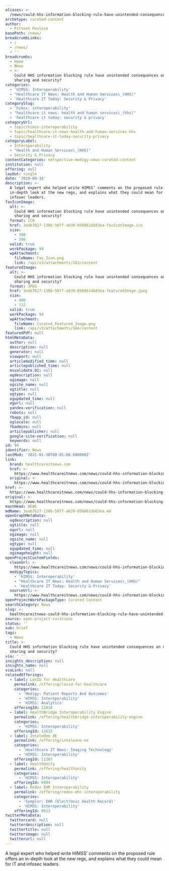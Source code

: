 ```yaml
---
aliases: >-
  /news/could-hhs-information-blocking-rule-have-unintended-consequences-on-data-sharing-and-security
archetype: curated-content
author:
  - Pittosh Poulose
basePath: /news/
breadcrumbLinks:
  - /
  - /news/
  - ''
breadcrumbs:
  - Home
  - News
  - >-
    Could HHS information blocking rule have unintended consequences on data
    sharing and security?
categories:
  - 'HIMSS: Interoperability'
  - "Healthcare IT News: Health and Human Services\_(HHS)"
  - 'Healthcare IT Today: Security & Privacy'
categorySlug:
  - 'himss: interoperability'
  - "healthcare it news: health and human services\_(hhs)"
  - 'healthcare it today: security & privacy'
categoryUrl:
  - topic/himss-interoperability
  - topic/healthcare-it-news-health-and-human-services-hhs
  - topic/healthcare-it-today-security-privacy
categoryLabel:
  - Interoperability
  - "Health and Human Services\_(HHS)"
  - Security & Privacy
contentCategories: netspective-medigy-news-curated-content
institution: null
offering: null
layOut: single
date: '2019-09-18'
description: >-
  A legal expert who helped write HIMSS’ comments on the proposed rule offers an
  in-depth look at the new regs, and explains what they could mean for IT and
  infosec leaders.
favIconImage:
  alt: >-
    Could HHS information blocking rule have unintended consequences on data
    sharing and security?
  format: ICO
  href: 3eab7627-138b-507f-a639-856861db83ea-favIconImage.ico
  size:
    - 300
    - 300
  valid: true
  workPackage: 94
  wpAttachment:
    fileName: Fav_Icon.png
    link: /api/v3/attachments/163/content
featuredImage:
  alt: >-
    Could HHS information blocking rule have unintended consequences on data
    sharing and security?
  format: JPEG
  href: 3eab7627-138b-507f-a639-856861db83ea-featuredImage.jpeg
  size:
    - 400
    - 712
  valid: true
  workPackage: 94
  wpAttachment:
    fileName: Curated_Featured_Image.png
    link: /api/v3/attachments/164/content
featuredPdf: null
htmlMetaData:
  author: null
  description: null
  generator: null
  viewport: null
  articlemodified_time: null
  articlepublished_time: null
  msvalidate.01: null
  ogdescription: null
  ogimage: null
  ogsite_name: null
  ogtitle: null
  ogtype: null
  ogupdated_time: null
  ogurl: null
  yandex-verification: null
  robots: null
  fbapp_id: null
  oglocale: null
  fbadmins: null
  articlepublisher: null
  google-site-verification: null
  keywords: null
id: 94
identifier: News
lastMod: '2021-01-30T08:01:08.600000Z'
link:
  brand: healthcareitnews.com
  href: >-
    https://www.healthcareitnews.com/news/could-hhs-information-blocking-rule-could-have-unintended-consequences-data-sharing-and
  original: >-
    https://www.healthcareitnews.com/news/could-hhs-information-blocking-rule-could-have-unintended-consequences-data-sharing-and
href: >-
  https://www.healthcareitnews.com/news/could-hhs-information-blocking-rule-could-have-unintended-consequences-data-sharing-and
original: >-
  https://www.healthcareitnews.com/news/could-hhs-information-blocking-rule-could-have-unintended-consequences-data-sharing-and
mastHead: NEWS
mdName: 3eab7627-138b-507f-a639-856861db83ea.md
openGraphMetaData:
  ogdescription: null
  ogtitle: null
  ogurl: null
  ogimage: null
  ogsite_name: null
  ogtype: null
  ogupdated_time: null
  ogimageheight: null
openProjectCustomFields:
  cleanUrl: >-
    https://www.healthcareitnews.com/news/could-hhs-information-blocking-rule-could-have-unintended-consequences-data-sharing-and
  medigyTopics:
    - 'HIMSS: Interoperability'
    - "Healthcare IT News: Health and Human Services\_(HHS)"
    - 'Healthcare IT Today: Security & Privacy'
  sourceUrl: >-
    https://www.healthcareitnews.com/news/could-hhs-information-blocking-rule-could-have-unintended-consequences-data-sharing-and
openProjectWorkPackageType: Curated Content
searchCategory: News
slug: >-
  healthcareitnews-could-hhs-information-blocking-rule-have-unintended-consequences-on-data-sharing-and-security
source: open-project-curations
status: ''
sub: brief
tags:
  - News
title: >-
  Could HHS information blocking rule have unintended consequences on data
  sharing and security?
via: ' '
insights_description: null
insights_name: null
viaLink: null
relatedOfferings:
  - label: LexID for Healthcare
    permalink: /offering/lexid-for-healthcare
    categories:
      - 'Medigy: Patient Reports And Outcomes'
      - 'HIMSS: Interoperability'
      - 'HIMSS: Analytics'
    offeringId: 12818
  - label: HealthBridge Interoperability Engine
    permalink: /offering/healthbridge-interoperability-engine
    categories:
      - 'HIMSS: Interoperability'
    offeringId: 11615
  - label: InteleOne XE
    permalink: /offering/inteleone-xe
    categories:
      - 'Healthcare IT News: Imaging Technology'
      - 'HIMSS: Interoperability'
    offeringId: 11367
  - label: HealthUnity
    permalink: /offering/healthunity
    categories:
      - 'HIMSS: Interoperability'
    offeringId: 9904
  - label: Redox EHR Interoperability
    permalink: /offering/redox-ehr-interoperability
    categories:
      - 'Symplur: EHR (Electronic Health Record)'
      - 'HIMSS: Interoperability'
    offeringId: 9813
twitterMetaData:
  twittercard: null
  twitterdescription: null
  twittertitle: null
  twitterimage: null
  twitterurl: null
---
```

A legal expert who helped write HIMSS’ comments on the proposed rule offers an in-depth look at the new regs, and explains what they could mean for IT and infosec leaders.
